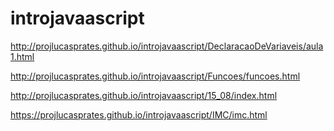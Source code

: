 # introjavaascript

http://projlucasprates.github.io/introjavaascript/DeclaracaoDeVariaveis/aula1.html

http://projlucasprates.github.io/introjavaascript/Funcoes/funcoes.html

http://projlucasprates.github.io/introjavaascript/15_08/index.html

https://projlucasprates.github.io/introjavaascript/IMC/imc.html


